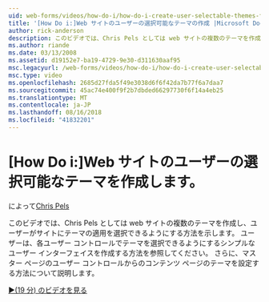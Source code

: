 ```yaml
---
uid: web-forms/videos/how-do-i/how-do-i-create-user-selectable-themes-for-a-web-site
title: '[How Do i:]Web サイトのユーザーの選択可能なテーマの作成 |Microsoft Docs'
author: rick-anderson
description: このビデオでは、Chris Pels としては web サイトの複数のテーマを作成し、ユーザーがサイトにテーマの適用を選択できるようにする方法を示します。 表示する方法.
ms.author: riande
ms.date: 03/13/2008
ms.assetid: d19152e7-ba19-4729-9e30-d311630aaf95
msc.legacyurl: /web-forms/videos/how-do-i/how-do-i-create-user-selectable-themes-for-a-web-site
msc.type: video
ms.openlocfilehash: 2685d27fda5f49e3038d6f6f42da7b77f6a7daa7
ms.sourcegitcommit: 45ac74e400f9f2b7dbded66297730f6f14a4eb25
ms.translationtype: MT
ms.contentlocale: ja-JP
ms.lasthandoff: 08/16/2018
ms.locfileid: "41832201"
---
```

<a name="how-do-i-create-user-selectable-themes-for-a-web-site"></a>[How Do i:]Web サイトのユーザーの選択可能なテーマを作成します。
====================
によって[Chris Pels](https://twitter.com/chrispels)

このビデオでは、Chris Pels としては web サイトの複数のテーマを作成し、ユーザーがサイトにテーマの適用を選択できるようにする方法を示します。 ユーザーは、各ユーザー コントロールでテーマを選択できるようにするシンプルなユーザー インターフェイスを作成する方法を参照してください。 さらに、マスター ページのユーザー コントロールからのコンテンツ ページのテーマを設定する方法について説明します。

[&#9654;(19 分) のビデオを見る](https://channel9.msdn.com/Blogs/ASP-NET-Site-Videos/how-do-i-create-user-selectable-themes-for-a-web-site)
